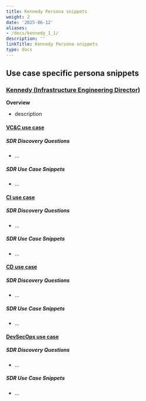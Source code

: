 ```yaml
---
title: Kennedy Persona snippets
weight: 2
date: '2025-06-12'
aliases:
- /docs/kennedy_1_1/
description: ''
linkTitle: Kennedy Persona snippets
type: docs
---
```


## Use case specific persona snippets

### [Kennedy (Infrastructure Engineering Director)](/handbook/marketing/brand-and-product-marketing/product-and-solution-marketing/roles-personas/buyer-persona/#kennedy---the-infrastructure-engineering-director)

**Overview**

- description

#### [VC&C use case](/handbook/marketing/brand-and-product-marketing/product-and-solution-marketing/usecase-gtm/version-control-collaboration/#personas)

##### SDR Discovery Questions

- ...

##### SDR Use Case Snippets

- ...

#### [CI use case](/handbook/marketing/brand-and-product-marketing/product-and-solution-marketing/usecase-gtm/ci/#personas)

##### SDR Discovery Questions

- ...

##### SDR Use Case Snippets

- ...

#### [CD use case](/handbook/marketing/brand-and-product-marketing/product-and-solution-marketing/usecase-gtm/cd/#personas)

##### SDR Discovery Questions

- ...

##### SDR Use Case Snippets

- ...

#### [DevSecOps use case](/handbook/marketing/brand-and-product-marketing/product-and-solution-marketing/usecase-gtm/devsecops/#personas)

##### SDR Discovery Questions

- ...

##### SDR Use Case Snippets

- ...
